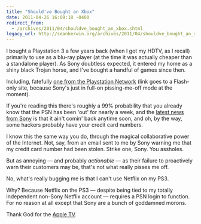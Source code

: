 ```yaml
---
title: "Should've Bought an Xbox"
date: 2011-04-26 16:09:18 -0400
redirect_from:
  - /archives/2011/04/shouldve_bought_an_xbox.shtml
legacy_url: http://seankerwin.org/archives/2011/04/shouldve_bought_an_xbox.shtml
---
```

I bought a Playstation 3 a few years back (when I got my HDTV, as I recall) primarily to use as a blu-ray player (at the time it was actually cheaper than a standalone player). As Sony doubtless expected, it entered my home as a shiny black Trojan horse, and I've bought a handful of games since then.  

Including, fatefully [one from the Playstation Network](http://us.playstation.com/flow/) (link goes to a Flash-only site, because Sony's just in full-on pissing-me-off mode at the moment).  

If you're reading this there's roughly a 99% probability that you already know that the PSN has been 'out' for nearly a week, and the [latest news from Sony](http://blog.us.playstation.com/2011/04/26/update-on-playstation-network-and-qriocity/) is that it ain't comin' back anytime soon, and oh, by the way, some hackers probably have your credit card numbers.  

I know this the same way you do, through the magical collaborative power of the Internet. Not, say, from an email sent to me by Sony warning me that my credit card number had been stolen. Strike one, Sony. You assholes.  

But as annoying — and probably _actionable_ — as their failure to proactively warn their customers may be, that's not what really pisses me off.  

No, what's really bugging me is that I can't use Netflix on my PS3.  

Why? Because Netflix on the PS3 — despite being tied to my totally independent non-Sony Netflix account — requires a PSN login to function. For no reason at all except that Sony are a bunch of goddamned morons.  

Thank God for the [Apple TV](http://www.amazon.com/gp/product/B001FA1NK0/ref=as_li_qf_sp_asin_il_tl?ie=UTF8&tag=seankerorg-20&linkCode=as2&camp=1789&creative=9325&creativeASIN=B001FA1NK0).

